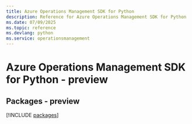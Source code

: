 ```yaml
---
title: Azure Operations Management SDK for Python
description: Reference for Azure Operations Management SDK for Python
ms.date: 07/09/2025
ms.topic: reference
ms.devlang: python
ms.service: operationsmanagement
---
```

# Azure Operations Management SDK for Python - preview
## Packages - preview
[!INCLUDE [packages](operations-management-index.md)]